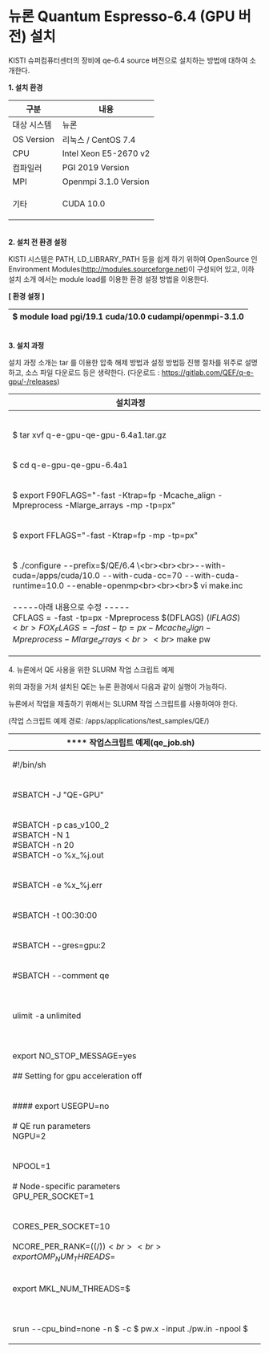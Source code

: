 # 뉴론 Quantum Espresso-6.4 (GPU 버전) 설치

KISTI 슈퍼컴퓨터센터의 장비에 qe-6.4 source 버전으로 설치하는 방법에 대하여 소개한다.

&#x20;

**1. 설치 환경**

|   **구분**       | **내용**                |
| -------------- | --------------------- |
|  대상 시스템        | 뉴론                    |
|  OS Version    | 리눅스 / CentOS 7.4      |
|  CPU           | Intel Xeon E5-2670 v2 |
|  컴파일러          | PGI 2019 Version      |
|  MPI           | Openmpi 3.1.0 Version |
| <p> 기타<br></p> | CUDA 10.0             |

&#x20;

\
**2. 설치 전 환경 설정**

KISTI 시스템은 PATH, LD\_LIBRARY\_PATH 등을 쉽게 하기 위하여 OpenSource 인 Environment Modules(http://modules.sourceforge.net)이 구성되어 있고, 이하 설치 소개 에서는 module load를 이용한 환경 설정 방법을 이용한다.

**\[ 환경 설정 ]**

|  $ module load pgi/19.1 cuda/10.0 cudampi/openmpi-3.1.0 |
| ------------------------------------------------------- |

\
**3. 설치 과정**

&#x20;설치 과정 소개는 tar 를 이용한 압축 해제 방법과 설정 방법등 진행 절차를 위주로 설명하고, 소스 파일 다운로드 등은 생략한다. (다운로드 : https://gitlab.com/QEF/q-e-gpu/-/releases)

|   **설치과정**                                                                                                                                                                                                                                                                                                                                                                                                                                                                                                                                                                                                      |   |
| --------------------------------------------------------------------------------------------------------------------------------------------------------------------------------------------------------------------------------------------------------------------------------------------------------------------------------------------------------------------------------------------------------------------------------------------------------------------------------------------------------------------------------------------------------------------------------------------------------------- | - |
| <p><br>$ tar xvf q-e-gpu-qe-gpu-6.4a1.tar.gz<br><br><br>$ cd q-e-gpu-qe-gpu-6.4a1<br><br><br>$ export F90FLAGS="-fast -Ktrap=fp -Mcache_align -Mpreprocess -Mlarge_arrays -mp -tp=px"<br><br><br>$ export FFLAGS="-fast -Ktrap=fp -mp -tp=px"<br><br><br>$ ./configure --prefix=$/QE/6.4 \<br><br><br>--with-cuda=/apps/cuda/10.0 --with-cuda-cc=70 --with-cuda-runtime=10.0 --enable-openmp<br><br><br>$ vi make.inc<br><br>-----아래 내용으로 수정 -----<br>CFLAGS         = -fast -tp=px -Mpreprocess $(DFLAGS) $(IFLAGS)<br>FOX_FLAGS = -fast -tp=px -Mcache_align -Mpreprocess -Mlarge_arrays<br><br>$ make pw</p> |   |

&#x20;&#x20;

&#x20;

4\. 뉴론에서 QE 사용을 위한 SLURM 작업 스크립트 예제

&#x20;위의 과정을 거처 설치된 QE는 뉴론 환경에서 다음과 같이 실행이 가능하다.

&#x20;뉴론에서 작업을 제출하기 위해서는 SLURM 작업 스크립트를 사용하여야 한다.

&#x20;(작업 스크립트 예제 경로: /apps/applications/test\_samples/QE/)

|   ****  작업스크립트 예제(qe\_job.sh)                                                                                                                                                                                                                                                                                                                                                                                                                                                                                                                                                                                                                                                                                                                                         |   |
| --------------------------------------------------------------------------------------------------------------------------------------------------------------------------------------------------------------------------------------------------------------------------------------------------------------------------------------------------------------------------------------------------------------------------------------------------------------------------------------------------------------------------------------------------------------------------------------------------------------------------------------------------------------------------------------------------------------------------------------------------------------------- | - |
| <p>#!/bin/sh<br><br><br>#SBATCH -J "QE-GPU"<br><br><br>#SBATCH -p cas_v100_2<br>#SBATCH -N 1<br>#SBATCH -n 20<br>#SBATCH -o %x_%j.out <br><br><br>#SBATCH -e %x_%j.err<br><br><br>#SBATCH -t 00:30:00<br><br><br>#SBATCH --gres=gpu:2<br><br><br>#SBATCH --comment qe<br> <br><br><br>ulimit -a unlimited<br> <br><br><br>export NO_STOP_MESSAGE=yes<br> <br>## Setting for gpu acceleration off<br><br><br>#### export USEGPU=no<br> <br># QE run parameters<br>NGPU=2<br><br><br>NPOOL=1<br> <br># Node-specific parameters<br>GPU_PER_SOCKET=1<br><br><br>CORES_PER_SOCKET=10<br> <br>NCORE_PER_RANK=$(($/$))<br> <br>export OMP_NUM_THREADS=$<br><br><br>export MKL_NUM_THREADS=$<br> <br><br><br>srun --cpu_bind=none -n $ -c $ pw.x -input ./pw.in -npool $</p> |   |

&#x20;
